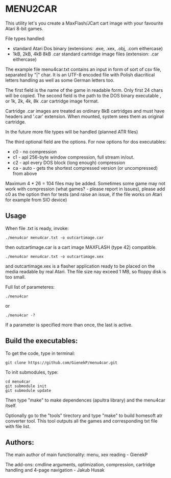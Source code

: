 # MENU2CAR

This utility let's you create a MaxFlash/JCart cart image with your favourite Atari 8-bit games.

File types handled:
- standard Atari Dos binary (extensions: .exe, .xex, .obj, .com eithercase)
- 1kB, 2kB, 4kB 8kB .car standard cartridge image files (extension: .car eithercase)

The example file menu4car.txt contains an input in form of sort of csv file, separated by "|" char. It is an UTF-8 encoded file with Polish diacritical letters handling as well as some German letters too.

The first field is the name of the game in readable form. Only first 24 chars will be copied.
The second field is the path to the DOS binary executable , or 1k, 2k, 4k, 8k .car cartridge image format.

Cartridge .car images are treated as ordinary 8kB cartridges and must have headers and '.car' extension. When mounted, system sees them as original cartridge.

In the future more file types will be handled (planned ATR files)

The third optional field are the options. For now options for dos executables:
* c0 - no compression
* c1 - apl 256-byte window compression, full stream in/out.
* c2 - apl every DOS block (long enough) compression
* ca - auto - gets the shortest compressed version (or uncompressed) from above

Maximum 4 * 26 = 104 files may be added. Sometimes some game may not work with compression (what games? - please report in Issues), please add c0 as the option then for tests (and raise an issue, if the file works on Atari for example from SIO device)

## Usage

When file .txt is ready, invoke:

    ./menu4car menu4car.txt -o outcartimage.car

then outcartimage.car is a cart image MAXFLASH (type 42) compatible.

    ./menu4car menu4car.txt -o outcartimage.xex

and outcartimage.xex is a flasher application ready to be placed on the media readable by real Atari. The file size nay exceed 1 MB, so floppy disk is too small.


Full list of parameteres:

    ./menu4car

or

    ./menu4car -?

If a parameter is specified more than once, the last is active.


## Build the executables:

To get the code, type in terminal:

    git clone https://github.com/GienekP/menu4car.git

To init submodules, type:

    cd menu4car
    git submodule init
    git submodule update

Then type "make" to make dependences (apultra library) and the menu4car itself.

Optionally go to the "tools" tirectory and type "make" to build homesoft atr converter tool. This tool outputs all the games and corresponding txt file with file list.

## Authors:

The main author of main functionality: menu, xex reading - GienekP

The add-ons: cmdline arguments, optimization, compression, cartridge handling and 4-page navigation - Jakub Husak
